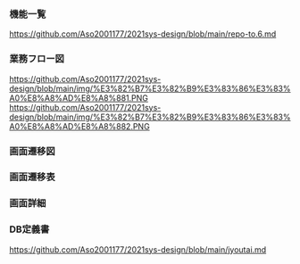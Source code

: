### 機能一覧
https://github.com/Aso2001177/2021sys-design/blob/main/repo-to.6.md
### 業務フロー図
https://github.com/Aso2001177/2021sys-design/blob/main/img/%E3%82%B7%E3%82%B9%E3%83%86%E3%83%A0%E8%A8%AD%E8%A8%881.PNG
https://github.com/Aso2001177/2021sys-design/blob/main/img/%E3%82%B7%E3%82%B9%E3%83%86%E3%83%A0%E8%A8%AD%E8%A8%882.PNG
### 画面遷移図

### 画面遷移表
### 画面詳細
### DB定義書


https://github.com/Aso2001177/2021sys-design/blob/main/jyoutai.md
